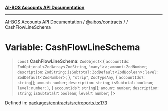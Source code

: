 [**AI-BOS Accounts API Documentation**](../../../README.md)

***

[AI-BOS Accounts API Documentation](../../../README.md) / [@aibos/contracts](../README.md) / [](../README.md) / CashFlowLineSchema

# Variable: CashFlowLineSchema

> `const` **CashFlowLineSchema**: `ZodObject`\<\{ `accountIds`: `ZodOptional`\<`ZodArray`\<`ZodString`, `"many"`\>\>; `amount`: `ZodNumber`; `description`: `ZodString`; `isSubtotal`: `ZodDefault`\<`ZodBoolean`\>; `level`: `ZodDefault`\<`ZodNumber`\>; \}, `"strip"`, `ZodTypeAny`, \{ `accountIds?`: `string`[]; `amount`: `number`; `description`: `string`; `isSubtotal`: `boolean`; `level`: `number`; \}, \{ `accountIds?`: `string`[]; `amount`: `number`; `description`: `string`; `isSubtotal?`: `boolean`; `level?`: `number`; \}\>

Defined in: [packages/contracts/src/reports.ts:173](https://github.com/pohlai88/accounts/blob/48103fb36d28b2b9bfb33472b6de2f719773cde9/packages/contracts/src/reports.ts#L173)
